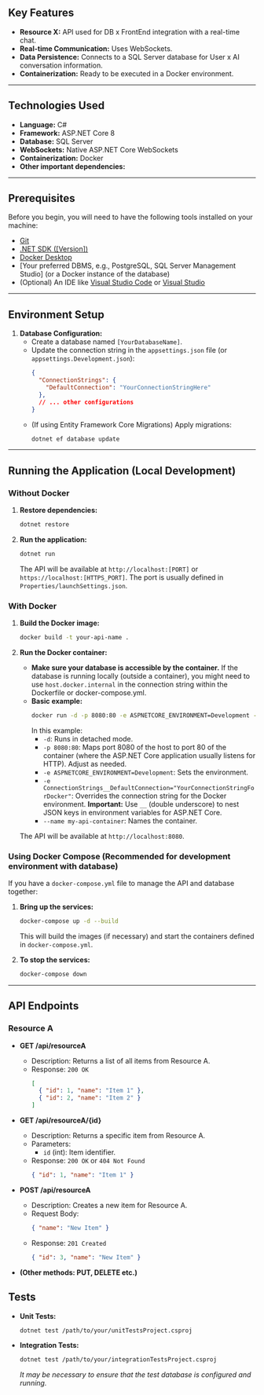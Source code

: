 ## Key Features

* **Resource X:** API used for DB x FrontEnd integration with a real-time chat.
* **Real-time Communication:** Uses WebSockets.
* **Data Persistence:** Connects to a SQL Server database for User x AI conversation information.
* **Containerization:** Ready to be executed in a Docker environment.

---

## Technologies Used

* **Language:** C#
* **Framework:** ASP.NET Core 8
* **Database:** SQL Server
* **WebSockets:** Native ASP.NET Core WebSockets
* **Containerization:** Docker
* **Other important dependencies:**

---

## Prerequisites

Before you begin, you will need to have the following tools installed on your machine:

* [Git](https://git-scm.com)
* [.NET SDK ([Version])](https://dotnet.microsoft.com/download)
* [Docker Desktop](https://www.docker.com/products/docker-desktop)
* [Your preferred DBMS, e.g., PostgreSQL, SQL Server Management Studio] (or a Docker instance of the database)
* (Optional) An IDE like [Visual Studio Code](https://code.visualstudio.com/) or [Visual Studio](https://visualstudio.microsoft.com/)

---

## Environment Setup

1.  **Database Configuration:**
    * Create a database named `[YourDatabaseName]`.
    * Update the connection string in the `appsettings.json` file (or `appsettings.Development.json`):
        ```json
        {
          "ConnectionStrings": {
            "DefaultConnection": "YourConnectionStringHere"
          },
          // ... other configurations
        }
        ```
    * (If using Entity Framework Core Migrations) Apply migrations:
        ```bash
        dotnet ef database update
        ```

---

## Running the Application (Local Development)

### Without Docker

1.  **Restore dependencies:**
    ```bash
    dotnet restore
    ```

2.  **Run the application:**
    ```bash
    dotnet run
    ```
    The API will be available at `http://localhost:[PORT]` or `https://localhost:[HTTPS_PORT]`. The port is usually defined in `Properties/launchSettings.json`.

### With Docker

1.  **Build the Docker image:**
    ```bash
    docker build -t your-api-name .
    ```

2.  **Run the Docker container:**
    * **Make sure your database is accessible by the container.** If the database is running locally (outside a container), you might need to use `host.docker.internal` in the connection string within the Dockerfile or docker-compose.yml.
    * **Basic example:**
        ```bash
        docker run -d -p 8080:80 -e ASPNETCORE_ENVIRONMENT=Development -e ConnectionStrings__DefaultConnection="YourConnectionStringForDocker" --name my-api-container your-api-name
        ```
        In this example:
        * `-d`: Runs in detached mode.
        * `-p 8080:80`: Maps port 8080 of the host to port 80 of the container (where the ASP.NET Core application usually listens for HTTP). Adjust as needed.
        * `-e ASPNETCORE_ENVIRONMENT=Development`: Sets the environment.
        * `-e ConnectionStrings__DefaultConnection="YourConnectionStringForDocker"`: Overrides the connection string for the Docker environment. **Important:** Use `__` (double underscore) to nest JSON keys in environment variables for ASP.NET Core.
        * `--name my-api-container`: Names the container.

    The API will be available at `http://localhost:8080`.

### Using Docker Compose (Recommended for development environment with database)

If you have a `docker-compose.yml` file to manage the API and database together:

1.  **Bring up the services:**
    ```bash
    docker-compose up -d --build
    ```
    This will build the images (if necessary) and start the containers defined in `docker-compose.yml`.

2.  **To stop the services:**
    ```bash
    docker-compose down
    ```

---

## API Endpoints

### Resource A

* **GET /api/resourceA**
    * Description: Returns a list of all items from Resource A.
    * Response: `200 OK`
        ```json
        [
          { "id": 1, "name": "Item 1" },
          { "id": 2, "name": "Item 2" }
        ]
        ```

* **GET /api/resourceA/{id}**
    * Description: Returns a specific item from Resource A.
    * Parameters:
        * `id` (int): Item identifier.
    * Response: `200 OK` or `404 Not Found`
        ```json
        { "id": 1, "name": "Item 1" }
        ```

* **POST /api/resourceA**
    * Description: Creates a new item for Resource A.
    * Request Body:
        ```json
        { "name": "New Item" }
        ```
    * Response: `201 Created`
        ```json
        { "id": 3, "name": "New Item" }
        ```

* **(Other methods: PUT, DELETE etc.)**

## Tests

* **Unit Tests:**
    ```bash
    dotnet test /path/to/your/unitTestsProject.csproj
    ```

* **Integration Tests:**
    ```bash
    dotnet test /path/to/your/integrationTestsProject.csproj
    ```
    *It may be necessary to ensure that the test database is configured and running.*
